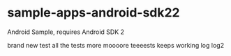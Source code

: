 # sample-apps-android-sdk22
Android Sample, requires Android SDK 2

brand new test
all the tests
more
moooore
teeeests
keeps working
log
log2
